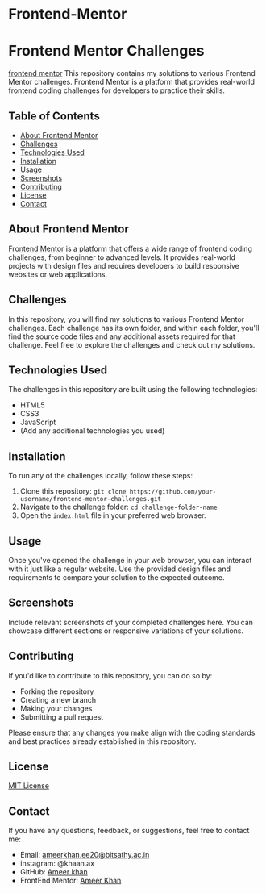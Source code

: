 # Frontend-Mentor
# Frontend Mentor Challenges
[frontend mentor](https://thecodebytes.com/wp-content/webpc-passthru.php?src=http://thecodebytes.com/wp-content/uploads/2023/02/frontend-mentor-review.png&nocache=1)
This repository contains my solutions to various Frontend Mentor challenges. Frontend Mentor is a platform that provides real-world frontend coding challenges for developers to practice their skills.

## Table of Contents

- [About Frontend Mentor](#about-frontend-mentor)
- [Challenges](#challenges)
- [Technologies Used](#technologies-used)
- [Installation](#installation)
- [Usage](#usage)
- [Screenshots](#screenshots)
- [Contributing](#contributing)
- [License](#license)
- [Contact](#contact)

## About Frontend Mentor

[Frontend Mentor](https://www.frontendmentor.io/) is a platform that offers a wide range of frontend coding challenges, from beginner to advanced levels. It provides real-world projects with design files and requires developers to build responsive websites or web applications.

## Challenges

In this repository, you will find my solutions to various Frontend Mentor challenges. Each challenge has its own folder, and within each folder, you'll find the source code files and any additional assets required for that challenge. Feel free to explore the challenges and check out my solutions.

## Technologies Used

The challenges in this repository are built using the following technologies:

- HTML5
- CSS3
- JavaScript
- (Add any additional technologies you used)

## Installation

To run any of the challenges locally, follow these steps:

1. Clone this repository: `git clone https://github.com/your-username/frontend-mentor-challenges.git`
2. Navigate to the challenge folder: `cd challenge-folder-name`
3. Open the `index.html` file in your preferred web browser.

## Usage

Once you've opened the challenge in your web browser, you can interact with it just like a regular website. Use the provided design files and requirements to compare your solution to the expected outcome.

## Screenshots

Include relevant screenshots of your completed challenges here. You can showcase different sections or responsive variations of your solutions.

## Contributing

If you'd like to contribute to this repository, you can do so by:

- Forking the repository
- Creating a new branch
- Making your changes
- Submitting a pull request

Please ensure that any changes you make align with the coding standards and best practices already established in this repository.

## License

[MIT License](LICENSE)

## Contact

If you have any questions, feedback, or suggestions, feel free to contact me:

- Email: ameerkhan.ee20@bitsathy.ac.in
- instagram: @khaan.ax
- GitHub: [Ameer khan](github.com/ameerkhan123ak)
- FrontEnd Mentor: [Ameer Khan](https://www.frontendmentor.io/profile/ameerkhan123ak)

